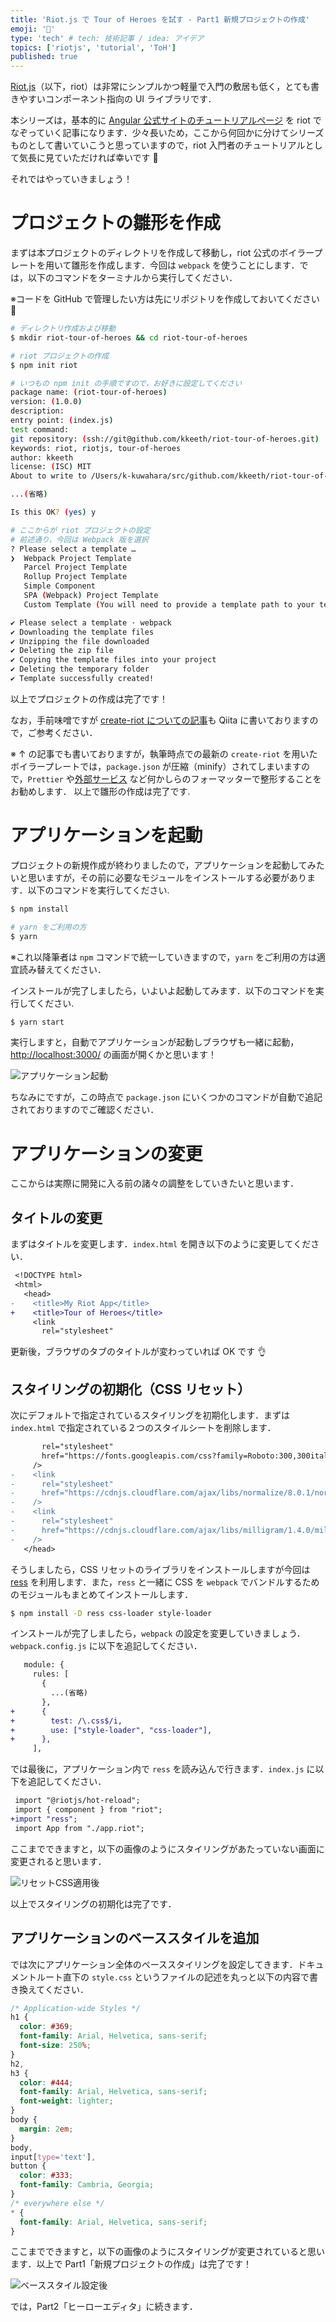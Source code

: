 ```yaml
---
title: 'Riot.js で Tour of Heroes を試す - Part1 新規プロジェクトの作成'
emoji: '📝'
type: 'tech' # tech: 技術記事 / idea: アイデア
topics: ['riotjs', 'tutorial', 'ToH']
published: true
---
```


[Riot.js](https://riot.js.org/)（以下，riot）は非常にシンプルかつ軽量で入門の敷居も低く，とても書きやすいコンポーネント指向の UI ライブラリです．

本シリーズは，基本的に [Angular 公式サイトのチュートリアルページ](https://angular.jp/tutorial) を riot でなぞっていく記事になります．少々長いため，ここから何回かに分けてシリーズものとして書いていこうと思っていますので，riot 入門者のチュートリアルとして気長に見ていただければ幸いです 🙇

それではやっていきましょう！

# プロジェクトの雛形を作成

まずは本プロジェクトのディレクトリを作成して移動し，riot 公式のボイラープレートを用いて雛形を作成します．今回は `webpack` を使うことにします．では，以下のコマンドをターミナルから実行してください．

※コードを GitHub で管理したい方は先にリポジトリを作成しておいてください 🙇

```bash
# ディレクトリ作成および移動
$ mkdir riot-tour-of-heroes && cd riot-tour-of-heroes

# riot プロジェクトの作成
$ npm init riot

# いつもの npm init の手順ですので，お好きに設定してください
package name: (riot-tour-of-heroes)
version: (1.0.0)
description:
entry point: (index.js)
test command:
git repository: (ssh://git@github.com/kkeeth/riot-tour-of-heroes.git)
keywords: riot, riotjs, tour-of-heroes
author: kkeeth
license: (ISC) MIT
About to write to /Users/k-kuwahara/src/github.com/kkeeth/riot-tour-of-heroes/package.json:

...(省略)

Is this OK? (yes) y

# ここからが riot プロジェクトの設定
# 前述通り，今回は Webpack 版を選択
? Please select a template …
❯  Webpack Project Template
   Parcel Project Template
   Rollup Project Template
   Simple Component
   SPA (Webpack) Project Template
   Custom Template (You will need to provide a template path to your template zip file)

✔ Please select a template · webpack
✔ Downloading the template files
✔ Unzipping the file downloaded
✔ Deleting the zip file
✔ Copying the template files into your project
✔ Deleting the temporary folder
✔ Template successfully created!
```

以上でプロジェクトの作成は完了です！

なお，手前味噌ですが [create-riot についての記事](https://qiita.com/clown0082/items/9c908309c2031f398baf)も Qiita に書いておりますので，ご参考ください．

※ ↑ の記事でも書いておりますが，執筆時点での最新の `create-riot` を用いたボイラープレートでは，`package.json` が圧縮（minify）されてしまいますので，`Prettier` や[外部サービス](https://one-ap-engineer.com/tools/json-formatter/) など何かしらのフォーマッターで整形することをお勧めします．
以上で雛形の作成は完了です.

# アプリケーションを起動

プロジェクトの新規作成が終わりましたので，アプリケーションを起動してみたいと思いますが，その前に必要なモジュールをインストールする必要があります．以下のコマンドを実行してください.

```bash
$ npm install

# yarn をご利用の方
$ yarn
```

※これ以降筆者は `npm` コマンドで統一していきますので，`yarn` をご利用の方は適宜読み替えてください．

インストールが完了しましたら，いよいよ起動してみます．以下のコマンドを実行してください.

```bash
$ yarn start
```

実行しますと，自動でアプリケーションが起動しブラウザも一緒に起動，[http://localhost:3000/](http://localhost:3000/) の画面が開くかと思います！

![アプリケーション起動](https://storage.googleapis.com/zenn-user-upload/wobh7fily17yhjpbzg6sny1rflcj)

ちなみにですが，この時点で `package.json` にいくつかのコマンドが自動で追記されておりますのでご確認ください．

# アプリケーションの変更

ここからは実際に開発に入る前の諸々の調整をしていきたいと思います．

## タイトルの変更

まずはタイトルを変更します．`index.html` を開き以下のように変更してください．

```diff
 <!DOCTYPE html>
 <html>
   <head>
-    <title>My Riot App</title>
+    <title>Tour of Heroes</title>
     <link
       rel="stylesheet"
```

更新後，ブラウザのタブのタイトルが変わっていれば OK です 👌

## スタイリングの初期化（CSS リセット）

次にデフォルトで指定されているスタイリングを初期化します．まずは `index.html` で指定されている２つのスタイルシートを削除します．

```diff
       rel="stylesheet"
       href="https://fonts.googleapis.com/css?family=Roboto:300,300italic,700,700italic"
     />
-    <link
-      rel="stylesheet"
-      href="https://cdnjs.cloudflare.com/ajax/libs/normalize/8.0.1/normalize.css"
-    />
-    <link
-      rel="stylesheet"
-      href="https://cdnjs.cloudflare.com/ajax/libs/milligram/1.4.0/milligram.css"
-    />
   </head>
```

そうしましたら，CSS リセットのライブラリをインストールしますが今回は [ress](https://github.com/filipelinhares/ress) を利用します．また，`ress` と一緒に CSS を `webpack` でバンドルするためのモジュールもまとめてインストールします．

```bash
$ npm install -D ress css-loader style-loader
```

インストールが完了しましたら，`webpack` の設定を変更していきましょう．`webpack.config.js` に以下を追記してください．

```diff
   module: {
     rules: [
       {
         ...(省略)
       },
+      {
+        test: /\.css$/i,
+        use: ["style-loader", "css-loader"],
+      },
     ],
```

では最後に，アプリケーション内で `ress` を読み込んで行きます．`index.js` に以下を追記してください．

```diff
 import "@riotjs/hot-reload";
 import { component } from "riot";
+import "ress";
 import App from "./app.riot";
```

ここまでできますと，以下の画像のようにスタイリングがあたっていない画面に変更されると思います．

![リセットCSS適用後](https://storage.googleapis.com/zenn-user-upload/xassl1mdrjsijd4nkkacw4hwzm8s)

以上でスタイリングの初期化は完了です．

## アプリケーションのベーススタイルを追加

では次にアプリケーション全体のベーススタイリングを設定してきます．ドキュメントルート直下の `style.css` というファイルの記述を丸っと以下の内容で書き換えてください．

```css
/* Application-wide Styles */
h1 {
  color: #369;
  font-family: Arial, Helvetica, sans-serif;
  font-size: 250%;
}
h2,
h3 {
  color: #444;
  font-family: Arial, Helvetica, sans-serif;
  font-weight: lighter;
}
body {
  margin: 2em;
}
body,
input[type='text'],
button {
  color: #333;
  font-family: Cambria, Georgia;
}
/* everywhere else */
* {
  font-family: Arial, Helvetica, sans-serif;
}
```

ここまでできますと，以下の画像のようにスタイリングが変更されていると思います．以上で Part1「新規プロジェクトの作成」は完了です！

![ベーススタイル設定後](https://storage.googleapis.com/zenn-user-upload/g1lnhj1g0yupzpzdcgqr1fvtsrfh)

では，Part2「ヒーローエディタ」に続きます．
